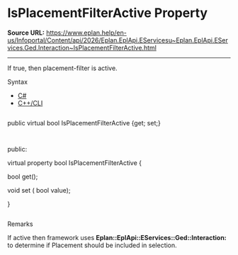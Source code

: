 # IsPlacementFilterActive Property

**Source URL:** https://www.eplan.help/en-us/Infoportal/Content/api/2026/Eplan.EplApi.EServicesu~Eplan.EplApi.EServices.Ged.Interaction~IsPlacementFilterActive.html

---

If true, then placement-filter is active.

Syntax

- [C#](#i-syntax-CS)
- [C++/CLI](#i-syntax-CPP2005)

```
```
public virtual bool IsPlacementFilterActive {get; set;}
```
```

```
```
public:

virtual property bool IsPlacementFilterActive {

   bool get();

   void set (    bool value);

}
```
```

Remarks

If active then framework uses **Eplan::EplApi::EServices::Ged::Interaction:** to determine if Placement should be included in selection.
